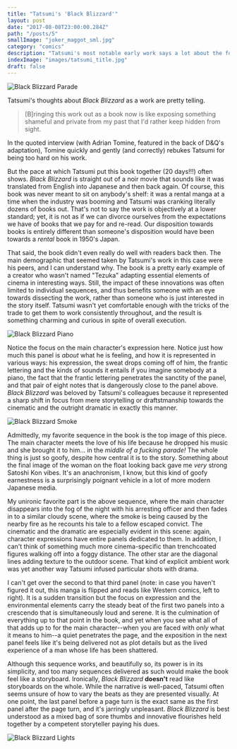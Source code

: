 ```yaml
---
title: "Tatsumi's 'Black Blizzard'"
layout: post
date: "2017-08-08T23:00:00.284Z"
path: "/posts/5"
smallImage: "joker_maggot_sml.jpg"
category: "comics"
description: "Tatsumi's most notable early work says a lot about the form and how we interact with it."
indexImage: "images/tatsumi_title.jpg"
draft: false
---
```


![Black Blizzard Parade](tatsumi_parade.jpg)

Tatsumi's thoughts about _Black Blizzard_ as a work are pretty telling.

> [B]ringing this work out as a book now is like exposing something shameful and private from my past that I'd rather keep hidden from sight.

In the quoted interview (with Adrian Tomine, featured in the back of D&Q's adaptation), Tomine quickly and gently (and correctly) rebukes Tatsumi for being too hard on his work.

But the pace at which Tatsumi put this book together (20 days!!!) often shows. _Black Blizzard_ is straight out of a noir movie that sounds like it was translated from English into Japanese and then back again. Of course, this book was never meant to sit on anybody's shelf: it was a rental manga at a time when the industry was booming and Tatsumi was cranking literally dozens of books out. That's not to say the work is objectively at a lower standard; yet, it is not as if we can divorce ourselves from the expectations we have of books that we pay for and re-read. Our disposition towards books is entirely different than someone's disposition would have been towards a _rental_ book in 1950's Japan.

That said, the book didn't even really do well with readers back then. The main demographic that seemed taken by Tatsumi's work in this case were his peers, and I can understand why. The book is a pretty early example of a creator who wasn't named "Tezuka" adapting essential elements of cinema in interesting ways. Still, the impact of these innovations was often limited to individual sequences, and thus benefits someone with an eye towards dissecting the work, rather than someone who is just interested in the story itself. Tatsumi wasn't yet comfortable enough with the tricks of the trade to get them to work consistently throughout, and the result is something charming and curious in spite of overall execution.

![Black Blizzard Piano](tatsumi_title.jpg)

Notice the focus on the main character's expression here. Notice just how much this panel is _about_ what he is feeling, and how it is represented in various ways: his expression, the sweat drops coming off of him, the frantic lettering and the kinds of sounds it entails if you imagine somebody at a piano, the fact that the frantic lettering penetrates the sanctity of the panel, and that pair of eight notes that is dangerously close to the panel above.  _Black Blizzard_ was beloved by Tatsumi's colleagues because it represented a sharp shift in focus from mere storytelling or draftstmanship towards the cinematic and the outright dramatic in exactly this manner.

![Black Blizzard Smoke](tatsumi_smoke.jpg)

Admittedly, my favorite sequence in the book is the top image of this piece. The main character meets the love of his life because he dropped his music and she brought it to him... in the _middle of a fucking parade!_ The whole thing is just so goofy, despite how central it is to the story. Something about the final image of the woman on the float looking back gave me _very_ strong Satoshi Kon vibes. It's an anachronism, I know, but this kind of goofy earnestness is a surprisingly poignant vehicle in a lot of more modern Japanese media.

My unironic favorite part is the above sequence, where the main character disappears into the fog of the night with his arresting officer and then fades in to a similar cloudy scene, where the smoke is being caused by the nearby fire as he recounts his tale to a fellow escaped convict. The cinematic and the dramatic are especially evident in this scene: again, character expressions have entire panels dedicated to them. In addition, I can't think of something much more cinema-specific than trenchcoated figures walking off into a foggy distance. The other star are the diagonal lines adding texture to the outdoor scene. That kind of explicit ambient work was yet another way Tatsumi infused particular shots with drama.

I can't get over the second to that third panel (note: in case you haven't figured it out, this manga is flipped and reads like Western comics, left to right). It is a sudden transition but the focus on expression and the environmental elements carry the steady beat of the first two panels into a crescendo that is simultaneously loud and serene. It is the culmination of everything up to that point in the book, and yet when you see what all of that adds up to for the main character--when you are faced with _only_ what it means to him--a quiet penetrates the page, and the exposition in the next panel feels like it's being delivered not as plot details but as the lived experience of a man whose life has been shattered.

Although this sequence works, and beautifully so, its power is in its simplicity, and too many sequences delivered as such would make the book feel like a storyboard. Ironically, _Black Blizzard_ **doesn't** read like storyboards on the whole. While the narrative is well-paced, Tatsumi often seems unsure of how to vary the beats as they are presented visually. At one point, the last panel before a page turn is the exact same as the first panel after the page turn, and it's jarringly unpleasant.  _Black Blizzard_ is best understood as a mixed bag of sore thumbs and innovative flourishes held together by a competent storyteller paying his dues.

![Black Blizzard Lights](tatsumi_lights.jpg)
